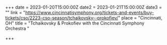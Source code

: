 +++
date = 2023-01-20T15:00:00Z
date2 = 2023-01-21T15:00:00Z
date3 = ""
link = "https://www.cincinnatisymphony.org/tickets-and-events/buy-tickets/cso/2223-cso-season/tchaikovsky--prokofiev/"
place = "Cincinnati, OH"
title = "Tchaikovsky &  Prokofiev with the Cincinnati Symphony Orchestra "

+++
